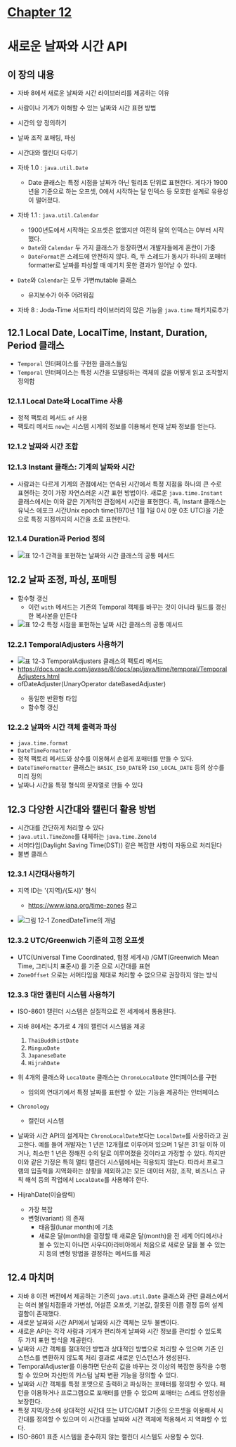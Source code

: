 # [Chapter 12](https://livebook.manning.com/book/modern-java-in-action/chapter-12/)

# 새로운 날짜와 시간 API

## 이 장의 내용

- 자바 8에서 새로운 날짜와 시간 라이브러리를 제공하는 이유
- 사람이나 기계가 이해할 수 있는 날짜와 시간 표현 방법
- 시간의 양 정의하기
- 날짜 조작 포매팅, 파싱
- 시간대와 캘린더 다루기


- 자바 1.0 : `java.util.Date`
    - Date 클래스는 특정 시점을 날짜가 아닌 밀리초 단위로 표현한다. 게다가 1900년을 기준으로 하는 오프셋, 0에서 시작하는 달 인덱스 등 모호한 설계로 유용성이
      떨어졌다.
- 자바 1.1 : `java.util.Calendar`
    - 1900년도에서 시작하는 오프셋은 없앴지만 여전히 달의 인덱스는 0부터 시작했다.
    - `Date`와 `Calendar` 두 가지 클래스가 등장하면서 개발자들에게 혼란이 가중
    - `DateFormat`은 스레드에 안전하지 않다. 즉, 두 스레드가 동시가 하나의 포매터 formatter로 날짜를 파싱할 때 예기치 못한 결과가 일어날 수 있다.
- `Date`와 `Calendar`는 모두 가변mutable 클래스
    - 유지보수가 아주 어려워짐
- 자바 8 : Joda-Time 서드파티 라이브러리의 많은 기능을 `java.time` 패키지로추가

## 12.1 Local Date, LocalTime, Instant, Duration, Period 클래스

- `Temporal` 인터페이스를 구현한 클래스들임
- `Temporal` 인터페이스는 특정 시간을 모델링하는 객체의 값을 어떻게 읽고 조작할지 정의함

### 12.1.1 Local Date와 LocalTime 사용

- 정적 팩토리 메서드 `of` 사용
- 팩토리 메서드 `now`는 시스템 시계의 정보를 이용해서 현재 날짜 정보를 얻는다.

### 12.1.2 날짜와 시간 조합

### 12.1.3 Instant 클래스: 기계의 날짜와 시간

- 사람과는 다르게 기계의 관점에서는 연속된 시간에서 특정 지점을 하나의 큰 수로 표현하는 것이 가장 자연스러운 시간 표현 방법이다. 새로운 `java.time.Instant`
  클래스에서는 이와 같은 기계적인 관점에서 시간을 표현한다. 즉, Instant 클래스는 유닉스 에포크 시간Unix epoch time(1970년 1월 1일 0시 0분 0초
  UTC)을 기준으로 특정 지점까지의 시간을 초로 표현한다.

### 12.1.4 Duration과 Period 정의

- ![표 12-1 간격을 표현하는 날짜와 시간 클래스의 공통 메서드](../res/img/table12-1.bmp)

## 12.2 날짜 조정, 파싱, 포매팅

- 함수형 갱신
    - 이런 `with` 메서드는 기존의 Temporal 객체를 바꾸는 것이 아니라 필드를 갱신한 복사본을 만든다
- ![표 12-2 특정 시점을 표현하는 날짜 시간 클래스의 공통 메서드](../res/img/table12-2.bmp)

### 12.2.1 TemporalAdjusters 사용하기

- ![표 12-3 TemporalAdjusters 클래스의 팩토리 메서드](../res/img/table12-3.bmp)
- https://docs.oracle.com/javase/8/docs/api/java/time/temporal/TemporalAdjusters.html
- ofDateAdjuster(UnaryOperator<LocalDate> dateBasedAdjuster)
    - 동일한 반환형 타입
    - 함수형 갱신

### 12.2.2 날짜와 시간 객체 출력과 파싱

- `java.time.format`
- `DateTimeFormatter`
- 정적 팩토리 메서드와 상수를 이용해서 손쉽게 포매터를 만들 수 있다.
- `DateTimeFormatter` 클래스는 `BASIC_ISO_DATE`와 `ISO_LOCAL_DATE` 등의 상수를 미리 정의
- 날짜나 시간을 특정 형식의 문자열로 만들 수 있다

## 12.3 다양한 시간대와 캘린더 활용 방법

- 시간대를 간단하게 처리할 수 있다
- `java.util.TimeZone`를 대체하는 `java.time.Zoneld`
- 서머타임(Daylight Saving Time(DST)) 같은 복잡한 사항이 자동으로 처리된다
- 불변 클래스

### 12.3.1 시간대사용하기

- 지역 ID는 '{지역}/{도시}' 형식
    - https://www.iana.org/time-zones 참고

- ![그림 12-1 ZonedDateTime의 개념](https://drek4537l1klr.cloudfront.net/urma2/Figures/12fig01_alt.jpg)

### 12.3.2 UTC/Greenwich 기준의 고정 오프셋

- UTC(Universal Time Coordinated, 협정 세계시) /GMT(Greenwich Mean Time, 그리니치 표준시) 를 기준 으로 시간대를 표현
- `ZoneOffset` 으로는 서머타임을 제대로 처리할 수 없으므로 권장하지 않는 방식

### 12.3.3 대안 캘린더 시스템 사용하기

- ISO-8601 캘린더 시스템은 실질적으로 전 세계에서 통용된다.
- 자바 8에서는 추가로 4 개의 캘린더 시스템을 제공
    1. `ThaiBuddhistDate`
    2. `MinguoDate`
    3. `JapaneseDate`
    4. `HijrahDate`
- 위 4개의 클래스와 `LocalDate` 클래스는 `ChronoLocalDate` 인터페이스를 구현
    - 임의의 연대기에서 특정 날짜를 표현할 수 있는 기능을 제공하는 인터페이스
- `Chronology`
    - 캘린더 시스템


- 날짜와 시간 API의 설계자는 `ChronoLocalDate`보다는 `LocalDate`를 사용하라고 권고한다. 예를 들어 개발자는 1 년은 12개월로 이루어져 있으며 1 달은
  31 일 이하 이거나, 최소한 1 년은 정해진 수의 달로 이루어졌을 것이라고 가정할 수 있다. 하지만 이와 같은 가정은 특히 멀티 캘린더 시스템에서는 적용되지 않는다. 따라서
  프로그램의 입출력을 지역화하는 상황을 제외하고는 모든 데이터 저장, 조작, 비즈니스 규칙 해석 등의 작업에서 `LocalDate`를 사용해야 한다.

- HijrahDate(이슬람력)
    - 가장 복잡
    - 변형(variant) 의 존재
        - 태음월(lunar month)에 기초
        - 새로운 달(month)을 결정할 때 새로운 달(month)을 전 세계 어디에서나 볼 수 있는지 아니면 사우디아라비아에서 처음으로 새로운 달을 볼 수 있는지 등의
          변형 방법을 결정하는 메서드를 제공

## 12.4 마치며

- 자바 8 이전 버전에서 제공하는 기존의 `java.util.Date` 클래스와 관련 클래스에서는 여러 불일치점들과 가변성, 어설픈 오프셋, 기본값, 잘못된 이름 결정 등의 설계
  결함이 존재했다.
- 새로운 날짜와 시간 API에서 날짜와 시간 객체는 모두 불변이다.
- 새로운 API는 각각 사람과 기계가 편리하게 날짜와 시간 정보를 관리할 수 있도록 두 가지 표현 방식을 제공한다.
- 날짜와 시간 객체를 절대적인 방법과 상대적인 방법으로 처리할 수 있으며 기존 인스턴스를 변환하지 않도록 처리 결과로 새로운 인스턴스가 생성된다.
- TemporalAdjuster를 이용하면 단순히 값을 바꾸는 것 이상의 복잡한 동작을 수행할 수 있으며 자신만의 커스텀 날짜 변환 기능을 정의할 수 있다.
- 날짜와 시간 객체를 특정 포맷으로 출력하고 파싱하는 포매터를 정의할 수 있다. 패턴을 이용하거나 프로그램으로 포매터를 만들 수 있으며 포매터는 스레드 안정성을 보장한다.
- 특정 지역/장소에 상대적인 시간대 또는 UTC/GMT 기준의 오프셋을 이용해서 시간대를 정의할 수 있으며 이 시간대를 날짜와 시간 객체에 적용해서 지 역화할 수 있다.
- ISO-8601 표준 시스템을 준수하지 않는 캘린더 시스템도 사용할 수 있다.